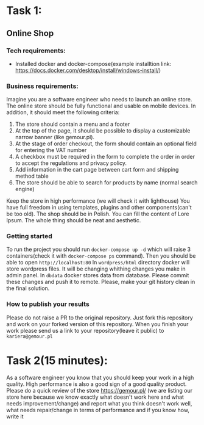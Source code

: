 # Task 1:

## Online Shop

### Tech requirements:

- Installed docker and docker-compose(example installtion link: https://docs.docker.com/desktop/install/windows-install/)

### Business requirements:

Imagine you are a software engineer who needs to launch an online store. The online store should be fully functional and usable on mobile devices.
In addition, it should meet the following criteria:

1. The store should contain a menu and a footer
2. At the top of the page, it should be possible to display a customizable narrow banner (like gemour.pl).
3. At the stage of order checkout, the form should contain an optional field for entering the VAT number
4. A checkbox must be required in the form to complete the order in order to accept the regulations and privacy policy.
5. Add information in the cart page between cart form and shipping method table
6. The store should be able to search for products by name (normal search engine)

Keep the store in high performance (we will check it with lighthouse)
You have full freedom in using templates, plugins and other components(can't be too old). The shop should be in Polish. You can fill the content of Lore Ipsum. The whole thing should be neat and aesthetic.

### Getting started

To run the project you should run `docker-compose up -d` which will raise 3 containers(check it with `docker-compose ps` command). Then you should be able to open `http://localhost:80`
In `wordpress/html` directory docker will store wordpress files. It will be changing whithing changes you make in admin panel.
In `dbdata` docker stores data from database. Please commit these changes and push it to remote.
Please, make your git history clean in the final solution.

### How to publish your results

Please do not raise a PR to the original repository. Just fork this repository and work on your forked version of this repository. When you finish your work please send us a link to your repository(leave it public) to `kariera@gemour.pl`

# Task 2(15 minutes):

As a software engineer you know that you should keep your work in a high quality. High performance is also a good sign of a good quality product.
Please do a quick review of the store https://gemour.pl/ (we are listing our store here because we know exactly what doesn't work here and what needs improvement/change) and report what you think doesn't work well, what needs repair/change in terms of performance and if you know how, write it
